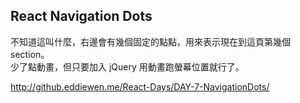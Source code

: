 ## React Navigation Dots

不知道這叫什麼，右邊會有幾個固定的點點，用來表示現在到這頁第幾個 section。  
少了點動畫，但只要加入 jQuery 用動畫跑螢幕位置就行了。

<http://github.eddiewen.me/React-Days/DAY-7-NavigationDots/>